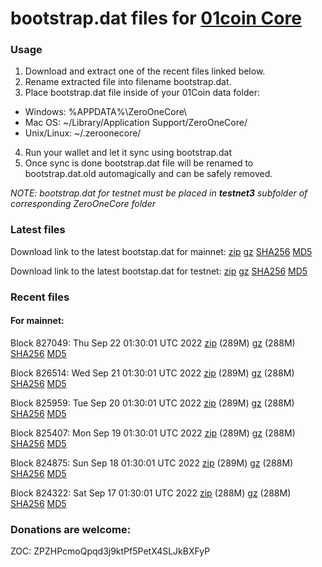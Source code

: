 # bootstrap.dat files for [01coin Core](https://01coin.io)

### Usage

1. Download and extract one of the recent files linked below.
2. Rename extracted file into filename bootstrap.dat.
3. Place bootstrap.dat file inside of your 01Coin data folder:
 - Windows: %APPDATA%\ZeroOneCore\
 - Mac OS: ~/Library/Application Support/ZeroOneCore/
 - Unix/Linux: ~/.zeroonecore/
4. Run your wallet and let it sync using bootstrap.dat
5. Once sync is done bootstrap.dat file will be renamed to bootstrap.dat.old automagically and can be safely removed.

_NOTE: bootstrap.dat for testnet must be placed in **testnet3** subfolder of corresponding ZeroOneCore folder_

### Latest files
Download link to the latest bootstap.dat for mainnet: [zip](https://files.01coin.io/mainnet/bootstrap.dat.zip) [gz](https://files.01coin.io/mainnet/bootstrap.dat.tar.gz) [SHA256](https://files.01coin.io/mainnet/sha256.txt) [MD5](https://files.01coin.io/mainnet/md5.txt)

Download link to the latest bootstap.dat for testnet: [zip](https://files.01coin.io/testnet/bootstrap.dat.zip) [gz](https://files.01coin.io/testnet/bootstrap.dat.tar.gz) [SHA256](https://files.01coin.io/testnet/sha256.txt) [MD5](https://files.01coin.io/testnet/md5.txt)

### Recent files

#### For mainnet:

Block 827049: Thu Sep 22 01:30:01 UTC 2022 [zip](https://files.01coin.io/mainnet/2022-09-22/bootstrap.dat.zip) (289M) [gz](https://files.01coin.io/mainnet/2022-09-22/bootstrap.dat.tar.gz) (288M) [SHA256](https://files.01coin.io/mainnet/2022-09-22/sha256.txt) [MD5](https://files.01coin.io/mainnet/2022-09-22/md5.txt)

Block 826514: Wed Sep 21 01:30:01 UTC 2022 [zip](https://files.01coin.io/mainnet/2022-09-21/bootstrap.dat.zip) (289M) [gz](https://files.01coin.io/mainnet/2022-09-21/bootstrap.dat.tar.gz) (288M) [SHA256](https://files.01coin.io/mainnet/2022-09-21/sha256.txt) [MD5](https://files.01coin.io/mainnet/2022-09-21/md5.txt)

Block 825959: Tue Sep 20 01:30:01 UTC 2022 [zip](https://files.01coin.io/mainnet/2022-09-20/bootstrap.dat.zip) (289M) [gz](https://files.01coin.io/mainnet/2022-09-20/bootstrap.dat.tar.gz) (288M) [SHA256](https://files.01coin.io/mainnet/2022-09-20/sha256.txt) [MD5](https://files.01coin.io/mainnet/2022-09-20/md5.txt)

Block 825407: Mon Sep 19 01:30:01 UTC 2022 [zip](https://files.01coin.io/mainnet/2022-09-19/bootstrap.dat.zip) (289M) [gz](https://files.01coin.io/mainnet/2022-09-19/bootstrap.dat.tar.gz) (288M) [SHA256](https://files.01coin.io/mainnet/2022-09-19/sha256.txt) [MD5](https://files.01coin.io/mainnet/2022-09-19/md5.txt)

Block 824875: Sun Sep 18 01:30:01 UTC 2022 [zip](https://files.01coin.io/mainnet/2022-09-18/bootstrap.dat.zip) (289M) [gz](https://files.01coin.io/mainnet/2022-09-18/bootstrap.dat.tar.gz) (288M) [SHA256](https://files.01coin.io/mainnet/2022-09-18/sha256.txt) [MD5](https://files.01coin.io/mainnet/2022-09-18/md5.txt)

Block 824322: Sat Sep 17 01:30:01 UTC 2022 [zip](https://files.01coin.io/mainnet/2022-09-17/bootstrap.dat.zip) (288M) [gz](https://files.01coin.io/mainnet/2022-09-17/bootstrap.dat.tar.gz) (288M) [SHA256](https://files.01coin.io/mainnet/2022-09-17/sha256.txt) [MD5](https://files.01coin.io/mainnet/2022-09-17/md5.txt)


### Donations are welcome:

ZOC: ZPZHPcmoQpqd3j9ktPf5PetX4SLJkBXFyP
